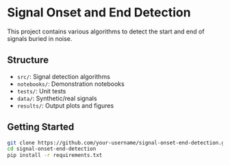 # Signal Onset and End Detection

This project contains various algorithms to detect the start and end of signals buried in noise.

## Structure

- `src/`: Signal detection algorithms
- `notebooks/`: Demonstration notebooks
- `tests/`: Unit tests
- `data/`: Synthetic/real signals
- `results/`: Output plots and figures

## Getting Started

```bash
git clone https://github.com/your-username/signal-onset-end-detection.git
cd signal-onset-end-detection
pip install -r requirements.txt
